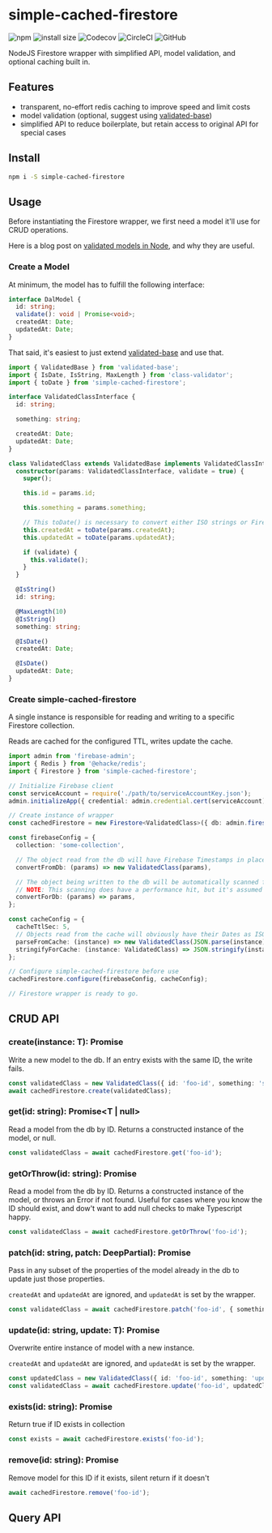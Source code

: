 # simple-cached-firestore

![npm](https://img.shields.io/npm/v/simple-cached-firestore)
![install size](https://badgen.net/packagephobia/install/simple-cached-firestore)
![Codecov](https://img.shields.io/codecov/c/gh/ehacke/simple-cached-firestore)
![CircleCI](https://img.shields.io/circleci/build/github/ehacke/simple-cached-firestore)
![GitHub](https://img.shields.io/github/license/ehacke/simple-cached-firestore)

NodeJS Firestore wrapper with simplified API, model validation, and optional caching built in. 

## Features

- transparent, no-effort redis caching to improve speed and limit costs
- model validation (optional, suggest using [validated-base](https://github.com/ehacke/validated-base))
- simplified API to reduce boilerplate, but retain access to original API for special cases


## Install

```bash
npm i -S simple-cached-firestore
```

## Usage

Before instantiating the Firestore wrapper, we first need a model it'll use for CRUD operations.

Here is a blog post on [validated models in Node](https://asserted.io/posts/type-safe-models-in-node), and why they are useful.

### Create a Model

At minimum, the model has to fulfill the following interface: 

```typescript
interface DalModel {
  id: string;
  validate(): void | Promise<void>;
  createdAt: Date;
  updatedAt: Date;
}
```

That said, it's easiest to just extend [validated-base](https://www.npmjs.com/package/validated-base) and use that.

```typescript
import { ValidatedBase } from 'validated-base';
import { IsDate, IsString, MaxLength } from 'class-validator';
import { toDate } from 'simple-cached-firestore';

interface ValidatedClassInterface {
  id: string;

  something: string;

  createdAt: Date;
  updatedAt: Date;
}

class ValidatedClass extends ValidatedBase implements ValidatedClassInterface {
  constructor(params: ValidatedClassInterface, validate = true) {
    super();

    this.id = params.id;

    this.something = params.something;

    // This toDate() is necessary to convert either ISO strings or Firebase Timestamps to Date objects
    this.createdAt = toDate(params.createdAt);
    this.updatedAt = toDate(params.updatedAt);

    if (validate) {
      this.validate();
    }
  }

  @IsString()
  id: string;

  @MaxLength(10)
  @IsString()
  something: string;

  @IsDate()
  createdAt: Date;

  @IsDate()
  updatedAt: Date;
}
```

### Create simple-cached-firestore

A single instance is responsible for reading and writing to a specific Firestore collection. 

Reads are cached for the configured TTL, writes update the cache.

```typescript
import admin from 'firebase-admin';
import { Redis } from '@ehacke/redis';
import { Firestore } from 'simple-cached-firestore';

// Initialize Firebase client
const serviceAccount = require('./path/to/serviceAccountKey.json');
admin.initializeApp({ credential: admin.credential.cert(serviceAccount) });

// Create instance of wrapper
const cachedFirestore = new Firestore<ValidatedClass>({ db: admin.firestore(), redis: new Redis() });

const firebaseConfig = {
  collection: 'some-collection',

  // The object read from the db will have Firebase Timestamps in place of Dates, that the ValidatedClass must convert 
  convertFromDb: (params) => new ValidatedClass(params),

  // The object being written to the db will be automatically scanned for Dates, which are converted to Timestamps
  // NOTE: This scanning does have a performance hit, but it's assumed writes are infrequent compared to reads 
  convertForDb: (params) => params,
};

const cacheConfig = {
  cacheTtlSec: 5,
  // Objects read from the cache will obviously have their Dates as ISO strings, ValidatedClass must convert to Date
  parseFromCache: (instance) => new ValidatedClass(JSON.parse(instance)),
  stringifyForCache: (instance: ValidatedClass) => JSON.stringify(instance),
};

// Configure simple-cached-firestore before use
cachedFirestore.configure(firebaseConfig, cacheConfig);

// Firestore wrapper is ready to go.
```

## CRUD API

### create(instance: T): Promise<T>

Write a new model to the db. If an entry exists with the same ID, the write fails.

```typescript
const validatedClass = new ValidatedClass({ id: 'foo-id', something: 'some-data', createdAt: new Date(), updatedAt: new Date() });
await cachedFirestore.create(validatedClass);
```

### get(id: string): Promise<T | null>

Read a model from the db by ID. Returns a constructed instance of the model, or null.

```typescript
const validatedClass = await cachedFirestore.get('foo-id');
```

### getOrThrow(id: string): Promise<T>

Read a model from the db by ID. Returns a constructed instance of the model, or throws an Error if not found.
Useful for cases where you know the ID should exist, and dow't want to add null checks to make Typescript happy.

```typescript
const validatedClass = await cachedFirestore.getOrThrow('foo-id');
```

### patch(id: string, patch: DeepPartial<T>): Promise<T>

Pass in any subset of the properties of the model already in the db to update just those properties.

`createdAt` and `updatedAt` are ignored, and `updatedAt` is set by the wrapper.

```typescript
const validatedClass = await cachedFirestore.patch('foo-id', { something: 'patch-this' });
```

### update(id: string, update: T): Promise<T>

Overwrite entire instance of model with a new instance.

`createdAt` and `updatedAt` are ignored, and `updatedAt` is set by the wrapper.

```typescript
const updatedClass = new ValidatedClass({ id: 'foo-id', something: 'updated', createdAt: new Date(), updatedAt: new Date() });
const validatedClass = await cachedFirestore.update('foo-id', updatedClass);
```

### exists(id: string): Promise<boolean>

Return true if ID exists in collection

```typescript
const exists = await cachedFirestore.exists('foo-id');
```

### remove(id: string): Promise<void>

Remove model for this ID if it exists, silent return if it doesn't

```typescript
await cachedFirestore.remove('foo-id');
```

## Query API

